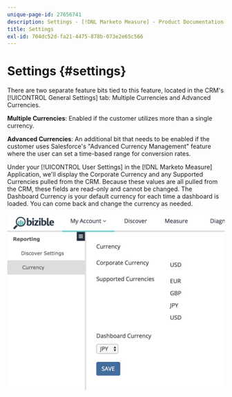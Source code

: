 ```yaml
---
unique-page-id: 27656741
description: Settings - [!DNL Marketo Measure] - Product Documentation
title: Settings
exl-id: 704dc52d-fa21-4475-878b-073e2e65c566
---
```

# Settings {#settings}

There are two separate feature bits tied to this feature, located in the CRM's [!UICONTROL General Settings] tab: Multiple Currencies and Advanced Currencies.

**Multiple Currencies**: Enabled if the customer utilizes more than a single currency.

**Advanced Currencies**: An additional bit that needs to be enabled if the customer uses Salesforce's "Advanced Currency Management" feature where the user can set a time-based range for conversion rates.

Under your [!UICONTROL User Settings] in the [!DNL Marketo Measure] Application, we'll display the Corporate Currency and any Supported Currencies pulled from the CRM. Because these values are all pulled from the CRM, these fields are read-only and cannot be changed. The Dashboard Currency is your default currency for each time a dashboard is loaded. You can come back and change the currency as needed.

![](assets/one-1.png)
